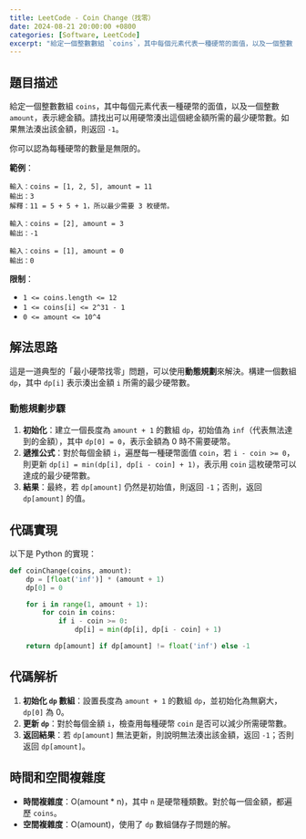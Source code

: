 ```yaml
---
title: LeetCode - Coin Change（找零）
date: 2024-08-21 20:00:00 +0800
categories: [Software, LeetCode]
excerpt: "給定一個整數數組 `coins`，其中每個元素代表一種硬幣的面值，以及一個整數 `amount`，表示總金額。請找出可以用硬幣湊出這個總金額所需的最少硬幣數。如果無法湊出該金額，則返回 `-1`。"
---
```


## 題目描述
給定一個整數數組 `coins`，其中每個元素代表一種硬幣的面值，以及一個整數 `amount`，表示總金額。請找出可以用硬幣湊出這個總金額所需的最少硬幣數。如果無法湊出該金額，則返回 `-1`。

你可以認為每種硬幣的數量是無限的。

**範例**：

```plaintext
輸入：coins = [1, 2, 5], amount = 11
輸出：3 
解釋：11 = 5 + 5 + 1，所以最少需要 3 枚硬幣。

輸入：coins = [2], amount = 3
輸出：-1

輸入：coins = [1], amount = 0
輸出：0
```

**限制**：
- `1 <= coins.length <= 12`
- `1 <= coins[i] <= 2^31 - 1`
- `0 <= amount <= 10^4`

## 解法思路
這是一道典型的「最小硬幣找零」問題，可以使用**動態規劃**來解決。構建一個數組 `dp`，其中 `dp[i]` 表示湊出金額 `i` 所需的最少硬幣數。

### 動態規劃步驟
1. **初始化**：建立一個長度為 `amount + 1` 的數組 `dp`，初始值為 `inf`（代表無法達到的金額），其中 `dp[0] = 0`，表示金額為 0 時不需要硬幣。
2. **遞推公式**：對於每個金額 `i`，遍歷每一種硬幣面值 `coin`，若 `i - coin >= 0`，則更新 `dp[i] = min(dp[i], dp[i - coin] + 1)`，表示用 `coin` 這枚硬幣可以達成的最少硬幣數。
3. **結果**：最終，若 `dp[amount]` 仍然是初始值，則返回 `-1`；否則，返回 `dp[amount]` 的值。

## 代碼實現

以下是 Python 的實現：

```python
def coinChange(coins, amount):
    dp = [float('inf')] * (amount + 1)
    dp[0] = 0

    for i in range(1, amount + 1):
        for coin in coins:
            if i - coin >= 0:
                dp[i] = min(dp[i], dp[i - coin] + 1)

    return dp[amount] if dp[amount] != float('inf') else -1
```

## 代碼解析
1. **初始化 `dp` 數組**：設置長度為 `amount + 1` 的數組 `dp`，並初始化為無窮大，`dp[0]` 為 0。
2. **更新 `dp`**：對於每個金額 `i`，檢查用每種硬幣 `coin` 是否可以減少所需硬幣數。
3. **返回結果**：若 `dp[amount]` 無法更新，則說明無法湊出該金額，返回 `-1`；否則返回 `dp[amount]`。

## 時間和空間複雜度
- **時間複雜度**：O(amount * n)，其中 `n` 是硬幣種類數。對於每一個金額，都遍歷 `coins`。
- **空間複雜度**：O(amount)，使用了 `dp` 數組儲存子問題的解。
